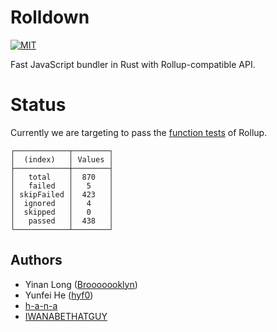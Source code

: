 # Rolldown

[![MIT](https://img.shields.io/badge/License-MIT-yellow.svg)](https://opensource.org/licenses/MIT)

Fast JavaScript bundler in Rust with Rollup-compatible API.

# Status

Currently we are targeting to pass the [function tests](https://github.com/rollup/rollup/tree/master/test/function) of Rollup.

```
┌────────────┬────────┐
│  (index)   │ Values │
├────────────┼────────┤
│   total    │  870   │
│   failed   │   5    │
│ skipFailed │  423   │
│  ignored   │   4    │
│  skipped   │   0    │
│   passed   │  438   │
└────────────┴────────┘
```

## Authors

- Yinan Long ([Brooooooklyn](https://github.com/Brooooooklyn))
- Yunfei He ([hyf0](https://github.com/hyf0))
- [h-a-n-a](https://github.com/h-a-n-a)
- [IWANABETHATGUY](https://github.com/IWANABETHATGUY)
